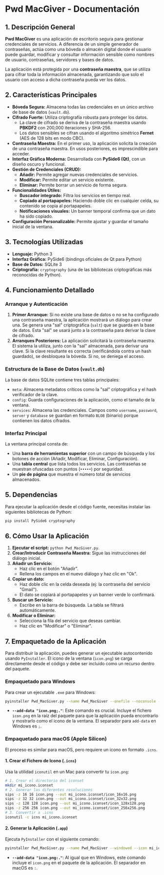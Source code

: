 # Pwd MacGiver - Documentación

## 1. Descripción General

**Pwd MacGiver** es una aplicación de escritorio segura para gestionar credenciales de servicios. A diferencia de un simple generador de contraseñas, actúa como una bóveda o almacén digital donde el usuario puede guardar, modificar y consultar información sensible como nombres de usuario, contraseñas, servidores y bases de datos.

La aplicación está protegida por una **contraseña maestra**, que se utiliza para cifrar toda la información almacenada, garantizando que solo el usuario con acceso a dicha contraseña pueda ver los datos.

## 2. Características Principales

- **Bóveda Segura:** Almacena todas las credenciales en un único archivo de base de datos (`vault.db`).
- **Cifrado Fuerte:** Utiliza criptografía robusta para proteger los datos.
  - La clave de cifrado se deriva de la contraseña maestra usando **PBKDF2** con 200,000 iteraciones y SHA-256.
  - Los datos sensibles se cifran usando el algoritmo simétrico **Fernet** (AES de 128 bits en modo CBC).
- **Contraseña Maestra:** En el primer uso, la aplicación solicita la creación de una contraseña maestra. En usos posteriores, es imprescindible para acceder.
- **Interfaz Gráfica Moderna:** Desarrollada con **PySide6 (Qt)**, con un diseño oscuro y funcional.
- **Gestión de Credenciales (CRUD):**
  - **Añadir:** Permite agregar nuevas credenciales de servicios.
  - **Modificar:** Permite editar un servicio existente.
  - **Eliminar:** Permite borrar un servicio de forma segura.
- **Funcionalidades Útiles:**
  - **Buscador integrado:** Filtra los servicios en tiempo real.
  - **Copiado al portapapeles:** Haciendo doble clic en cualquier celda, su contenido se copia al portapapeles.
  - **Notificaciones visuales:** Un banner temporal confirma que un dato ha sido copiado.
- **Configuración Personalizable:** Permite ajustar y guardar el tamaño inicial de la ventana.

## 3. Tecnologías Utilizadas

- **Lenguaje:** Python 3
- **Interfaz Gráfica:** PySide6 (bindings oficiales de Qt para Python)
- **Base de Datos:** SQLite 3
- **Criptografía:** `cryptography` (una de las bibliotecas criptográficas más reconocidas de Python).

## 4. Funcionamiento Detallado

### Arranque y Autenticación

1.  **Primer Arranque:** Si no existe una base de datos o no se ha configurado una contraseña maestra, la aplicación mostrará un diálogo para crear una. Se genera una "sal" criptográfica (`salt`) que se guarda en la base de datos. Esta "sal" se usará junto a la contraseña para derivar la clave de cifrado.
2.  **Arranques Posteriores:** La aplicación solicitará la contraseña maestra. El sistema la utiliza, junto con la "sal" almacenada, para derivar una clave. Si la clave resultante es correcta (verificándola contra un hash guardado), se desbloquea la bóveda. Si no, se deniega el acceso.

### Estructura de la Base de Datos (`vault.db`)

La base de datos SQLite contiene tres tablas principales:
- `meta`: Almacena metadatos críticos como la "sal" criptográfica y el hash verificador de la clave.
- `config`: Guarda configuraciones de la aplicación, como el tamaño de la ventana.
- `services`: Almacena las credenciales. Campos como `username`, `password`, `server` y `database` se guardan en formato `BLOB` (binario) porque contienen los datos cifrados.

### Interfaz Principal

La ventana principal consta de:
- Una **barra de herramientas superior** con un campo de búsqueda y los botones de acción (Añadir, Modificar, Eliminar, Configuración).
- Una **tabla central** que lista todos los servicios. Las contraseñas se muestran ofuscadas con puntos (`•••••`) por seguridad.
- Un **pie de página** que muestra el número total de servicios almacenados.

## 5. Dependencias

Para ejecutar la aplicación desde el código fuente, necesitas instalar las siguientes bibliotecas de Python:

```bash
pip install PySide6 cryptography
```

## 6. Cómo Usar la Aplicación

1.  **Ejecutar el script:** `python Pwd_MacGiver.py`.
2.  **Crear/Introducir Contraseña Maestra:** Sigue las instrucciones del diálogo inicial.
3.  **Añadir un Servicio:**
    - Haz clic en el botón "Añadir".
    - Rellena los campos en el nuevo diálogo y haz clic en "Ok".
4.  **Copiar un dato:**
    - Haz doble clic en la celda deseada (ej: la contraseña del servicio "Gmail").
    - El dato se copiará al portapapeles y un banner verde lo confirmará.
5.  **Buscar un Servicio:**
    - Escribe en la barra de búsqueda. La tabla se filtrará automáticamente.
6.  **Modificar o Eliminar:**
    - Selecciona la fila del servicio que deseas cambiar.
    - Haz clic en "Modificar" o "Eliminar".

## 7. Empaquetado de la Aplicación

Para distribuir la aplicación, puedes generar un ejecutable autocontenido usando `PyInstaller`. El icono de la ventana (`icon.png`) se carga directamente desde el código y debe ser incluido como un recurso dentro del paquete.

### Empaquetado para Windows

Para crear un ejecutable `.exe` para Windows:

```bash
pyinstaller Pwd_MacGiver.py --name Pwd_MacGiver --onefile --noconsole --icon .\app.ico --add-data "icon.png;."
```
- **`--add-data "icon.png;."`**: Este comando es crucial. Incluye el fichero `icon.png` en la raíz del paquete para que la aplicación pueda encontrarlo y mostrarlo como el icono de la ventana. El separador para `add-data` en Windows es `;`.

### Empaquetado para macOS (Apple Silicon)

El proceso es similar para macOS, pero requiere un icono en formato `.icns`.

#### 1. Crear el Fichero de Icono (`.icns`)

Usa la utilidad `iconutil` en un Mac para convertir tu `icon.png`:
```bash
# 1. Crear el directorio del iconset
mkdir mi_icono.iconset
# 2. Generar las diferentes resoluciones
sips -z 16 16 icon.png --out mi_icono.iconset/icon_16x16.png
sips -z 32 32 icon.png --out mi_icono.iconset/icon_32x32.png
sips -z 128 128 icon.png --out mi_icono.iconset/icon_128x128.png
sips -z 256 256 icon.png --out mi_icono.iconset/icon_256x256.png
# 3. Convertir a .icns
iconutil -c icns mi_icono.iconset
```

#### 2. Generar la Aplicación (`.app`)

Ejecuta `PyInstaller` con el siguiente comando:
```bash
pyinstaller Pwd_MacGiver.py --name Pwd_MacGiver --windowed --icon mi_icono.icns --add-data "icon.png:."
```
- **`--add-data "icon.png:."`**: Al igual que en Windows, este comando incluye el `icon.png` en el paquete de la aplicación. El separador en macOS es `:`.